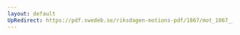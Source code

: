 ```yaml
---
layout: default
UpRedirect: https://pdf.swedeb.se/riksdagen-motions-pdf/1867/mot_1867__ak__00241.pdf
---
```

